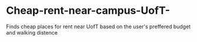 # Cheap-rent-near-campus-UofT-
Finds cheap places for rent near UofT based on the user's preffered budget and walking distence
